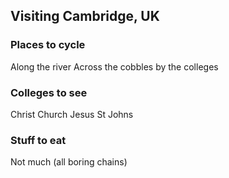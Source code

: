 ## Visiting Cambridge, UK

### Places to cycle
Along the river
Across the cobbles by the colleges

### Colleges to see
Christ Church
Jesus
St Johns

### Stuff to eat
Not much (all boring chains)
